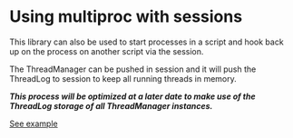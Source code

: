 # Using multiproc with sessions

This library can also be used to start processes in a script and hook back up on the process on another script via the session.

The ThreadManager can be pushed in session and it will push the ThreadLog to session to keep all running threads in memory. 

***This process will be optimized at a later date to make use of the ThreadLog storage of all ThreadManager instances.***

[See example](/Tests/test-session-step-1.php)
